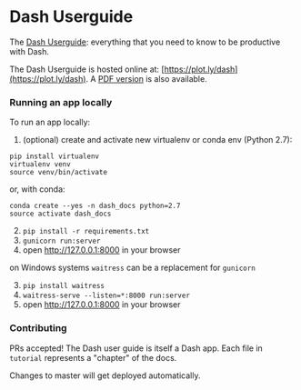 # Dash Userguide

The [Dash Userguide](https://plot.ly/dash): everything that you need to know to be productive with Dash.

The Dash Userguide is hosted online at: [https://plot.ly/dash](https://plot.ly/dash). A [PDF version](/pdf-docs/Dash_User_Guide_and_Documentation.pdf) is also available. 

### Running an app locally

To run an app locally:

1. (optional) create and activate new virtualenv or conda env (Python 2.7):

```
pip install virtualenv
virtualenv venv
source venv/bin/activate
```

or, with conda:
```
conda create --yes -n dash_docs python=2.7
source activate dash_docs
```

2. `pip install -r requirements.txt`
3. `gunicorn run:server`
4. open http://127.0.0.1:8000 in your browser


on Windows systems `waitress` can be a replacement for `gunicorn`

3. `pip install waitress`
4. `waitress-serve --listen=*:8000 run:server`
5. open http://127.0.0.1:8000 in your browser


### Contributing

PRs accepted! The Dash user guide is itself a Dash app. Each file in `tutorial` represents a "chapter" of the docs.

Changes to master will get deployed automatically.
